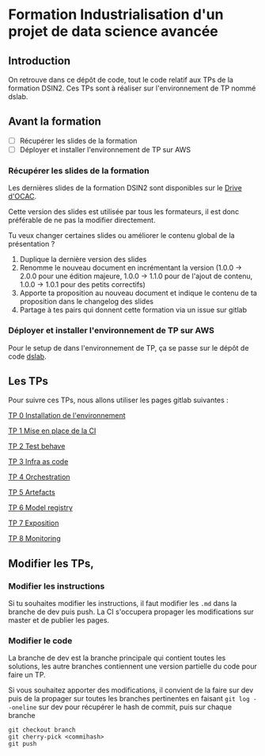 # Formation Industrialisation d'un projet de data science avancée

## Introduction
On retrouve dans ce dépôt de code, tout le code relatif aux TPs de la formation DSIN2. Ces TPs sont à réaliser sur l'environnement de TP nommé dslab.

## Avant la formation  
 - [ ] Récupérer les slides de la formation
 - [ ] Déployer et installer l'environnement de TP sur AWS
 
### Récupérer les slides de la formation
Les dernières slides de la formation DSIN2 sont disponibles sur le [Drive d'OCAC](https://drive.google.com/drive/folders/1yeeUWUCE1QPrsFcvEKmdHeq_hxnewpql). 

Cette version des slides est utilisée par tous les formateurs, il est donc préférable de ne pas la modifier directement.

Tu veux changer certaines slides ou améliorer le contenu global de la présentation ?
1. Duplique la dernière version des slides
2. Renomme le nouveau document en incrémentant la version (1.0.0 -> 2.0.0 pour une édition majeure, 1.0.0 -> 1.1.0 pour de l'ajout de contenu, 1.0.0 -> 1.0.1 pour des petits correctifs)
3. Apporte ta proposition au nouveau document et indique le contenu de ta proposition dans le changelog des slides
4. Partage à tes pairs qui donnent cette formation via un issue sur gitlab

### Déployer et installer l'environnement de TP sur AWS
Pour le setup de dans l'environnement de TP, ça se passe sur le dépôt de code [dslab](https://gitlab.com/octo-technology/les-bg-de-la-data/s-s-all/formation/dslab).

## Les TPs
Pour suivre ces TPs, nous allons utiliser les pages gitlab suivantes :

[TP 0 Installation de l'environnement](https://octo-technology.gitlab.io/les-bg-de-la-data/s-s-all/formation/dsin2/tp0#0)

[TP 1 Mise en place de la CI](https://octo-technology.gitlab.io/les-bg-de-la-data/s-s-all/formation/dsin2/tp1#0)

[TP 2 Test behave](https://octo-technology.gitlab.io/les-bg-de-la-data/s-s-all/formation/dsin2/tp2#0)

[TP 3 Infra as code](https://octo-technology.gitlab.io/les-bg-de-la-data/s-s-all/formation/dsin2/tp3#0)

[TP 4 Orchestration](https://octo-technology.gitlab.io/les-bg-de-la-data/s-s-all/formation/dsin2/tp4#0)

[TP 5 Artefacts](https://octo-technology.gitlab.io/les-bg-de-la-data/s-s-all/formation/dsin2/tp5#0)

[TP 6 Model registry](https://octo-technology.gitlab.io/les-bg-de-la-data/s-s-all/formation/dsin2/tp6#0)

[TP 7 Exposition](https://octo-technology.gitlab.io/les-bg-de-la-data/s-s-all/formation/dsin2/tp7#0)

[TP 8 Monitoring](https://octo-technology.gitlab.io/les-bg-de-la-data/s-s-all/formation/dsin2/tp8#0)

## Modifier les TPs, 

### Modifier les instructions
Si tu souhaites modifier les instructions, il faut modifier les `.md` dans la branche de dev puis push. La CI s'occupera 
propager les modifications sur master et de publier les pages.

### Modifier le code
La branche de dev est la branche principale qui contient toutes les solutions, les autre branches contiennent une version 
partielle du code pour faire un TP.

Si vous souhaitez apporter des modifications, il convient de la faire sur dev puis de la propager sur toutes les branches 
pertinentes en faisant `git log --oneline` sur dev pour récupérer le hash de commit, puis sur chaque branche

```shell
git checkout branch
git cherry-pick <commihash>
git push
```
